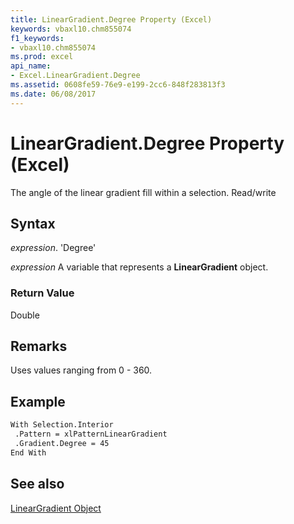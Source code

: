 ```yaml
---
title: LinearGradient.Degree Property (Excel)
keywords: vbaxl10.chm855074
f1_keywords:
- vbaxl10.chm855074
ms.prod: excel
api_name:
- Excel.LinearGradient.Degree
ms.assetid: 0608fe59-76e9-e199-2cc6-848f283813f3
ms.date: 06/08/2017
---
```



# LinearGradient.Degree Property (Excel)

The angle of the linear gradient fill within a selection. Read/write


## Syntax

 _expression_. 'Degree'

 _expression_ A variable that represents a **LinearGradient** object.


### Return Value

Double


## Remarks

Uses values ranging from 0 - 360.


## Example


```vb
With Selection.Interior 
 .Pattern = xlPatternLinearGradient 
 .Gradient.Degree = 45 
End With
```


## See also


[LinearGradient Object](Excel.LinearGradient.md)

